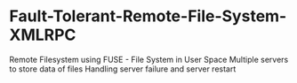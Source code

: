 # Fault-Tolerant-Remote-File-System-XMLRPC
Remote Filesystem using FUSE - File System in User Space
Multiple servers to store data of files
Handling server failure and server restart

